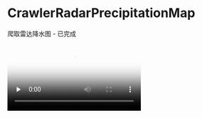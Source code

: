 # CrawlerRadarPrecipitationMap

爬取雷达降水图 - 已完成

<video id="video" controls="" preload="none" poster="http://om2bks7xs.bkt.clouddn.com/2017-08-26-Markdown-Advance-Video.jpg">
  <source id="mp4" src="/帮助文档/视频演示_V1.mp4" type="video/mp4">
</video>
